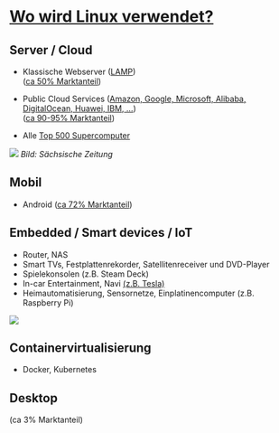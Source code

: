 # [Wo wird Linux verwendet?](https://de.wikipedia.org/wiki/Linux-Einsatzbereiche)

## Server / Cloud

* Klassische Webserver ([LAMP](https://en.wikipedia.org/wiki/LAMP_(software_bundle)))<br/>
  ([ca 50% Marktanteil](https://de.wikipedia.org/wiki/Linux-Einsatzbereiche#Marktanteile))

* Public Cloud Services ([Amazon, Google, Microsoft, Alibaba, DigitalOcean, Huawei, IBM,  …](https://www.toolbox.com/tech/cloud/articles/public-cloud-service-providers/))<br/>
  ([ca 90-](https://learning.lpi.org/de/learning-materials/010-160/1/1.1/1.1_01/)[95% Marktanteil](https://www.linuxfoundation.org/))

* Alle [Top 500 Supercomputer](http://www.top500.org/statistics/details/osfam/1)

[![](https://image.saechsische.de/954x636/p/q/pqegkr168ix1587e59zbotc9j2hgf6l4.jpg)](https://www.top500.org/system/179942/)
*Bild: Sächsische Zeitung*

## Mobil

* Android
  ([ca 72% Marktanteil](https://de.statista.com/statistik/daten/studie/184335/umfrage/marktanteil-der-mobilen-betriebssysteme-weltweit-seit-2009/))

## Embedded / Smart devices / IoT

* Router, NAS
* Smart TVs, Festplattenrekorder, Satellitenreceiver und DVD-Player
* Spielekonsolen (z.B. Steam Deck)
* In-car Entertainment, Navi [(z.B. Tesla)](https://www.autoblog.com/2014/04/12/tesla-model-s-owners-hack-their-cars-find-ubuntu/)
* Heimautomatisierung, Sensornetze, Einplatinencomputer (z.B. Raspberry Pi)

![](https://upload.wikimedia.org/wikipedia/commons/7/7e/Raspberry-Pi-Zero-FL.jpg)

## Containervirtualisierung

* Docker, Kubernetes

## Desktop
(ca 3% Marktanteil)
